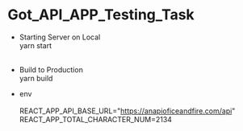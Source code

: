 # Got_API_APP_Testing_Task

- Starting Server on Local<br/>
  yarn start<br/><br/>
  
- Build to Production<br/>
  yarn build<br/>


- env <br/><br/>
  REACT_APP_API_BASE_URL="https://anapioficeandfire.com/api" <br/>
  REACT_APP_TOTAL_CHARACTER_NUM=2134
  

